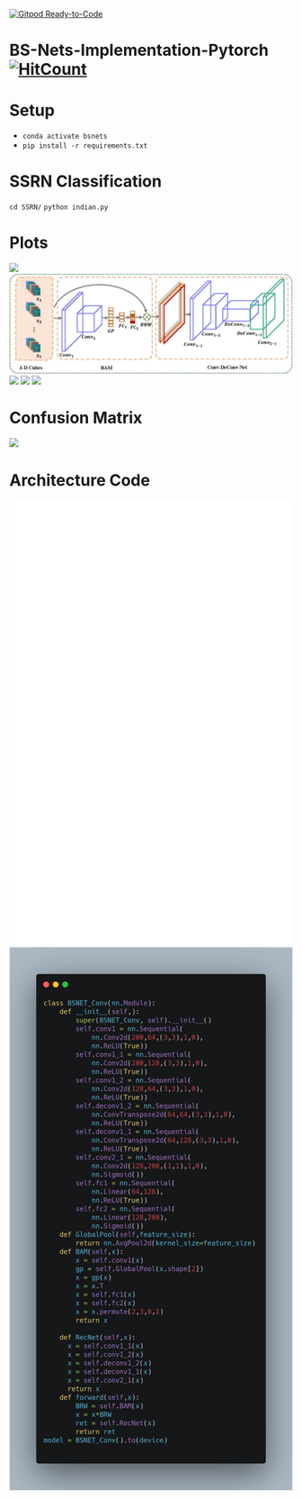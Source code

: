 [![Gitpod Ready-to-Code](https://img.shields.io/badge/Gitpod-Ready--to--Code-blue?logo=gitpod)](https://gitpod.io/#https://github.com/ucalyptus/BS-Nets-Implementation-Pytorch) 

# BS-Nets-Implementation-Pytorch [![HitCount](http://hits.dwyl.io/ucalyptus/BS-Nets-Implementation-Pytorch.svg)](http://hits.dwyl.io/ucalyptus/BS-Nets-Implementation-Pytorch)


# Setup
- `conda activate bsnets`
- `pip install -r requirements.txt`

# SSRN Classification
`cd SSRN/`
`python indian.py`


# Plots
![](assets/CNN-page-001.png)
![](assets/architecture-Conv-page-001.jpg)
![](https://github.com/ucalyptus/BS-Nets-Implementation-Pytorch/blob/e50a34df2cc45d08979383a29d6c41535a965453/assets/top15bands-entropy-all-BS-Indian-page-001.jpg)
![](https://github.com/ucalyptus/BS-Nets-Implementation-Pytorch/blob/e50a34df2cc45d08979383a29d6c41535a965453/assets/architecture-MLP-page-001.jpg)
![](https://github.com/ucalyptus/BS-Nets-Implementation-Pytorch/blob/e50a34df2cc45d08979383a29d6c41535a965453/assets/loss-acc-Indian-5band-100epoch-L10-01-best-page-001.jpg)
# Confusion Matrix
![](assets/bsnetsIN3D-page-001.png)

# Architecture Code
![](assets/carbon.svg)
![](assets/carbon.jpg)
